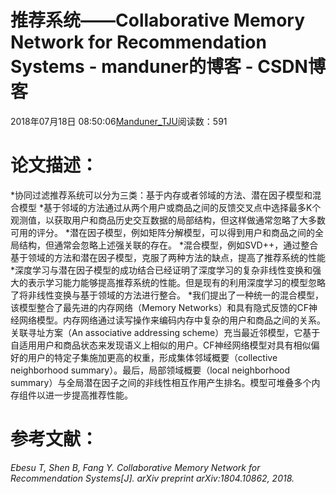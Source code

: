 
# 推荐系统——Collaborative Memory Network for Recommendation Systems - manduner的博客 - CSDN博客


2018年07月18日 08:50:06[Manduner_TJU](https://me.csdn.net/manduner)阅读数：591


# 论文描述：
*协同过滤推荐系统可以分为三类：基于内存或者邻域的方法、潜在因子模型和混合模型
*基于邻域的方法通过从两个用户或商品之间的反馈交叉点中选择最多K个观测值，以获取用户和商品历史交互数据的局部结构，但这样做通常忽略了大多数可用的评分。
*潜在因子模型，例如矩阵分解模型，可以得到用户和商品之间的全局结构，但通常会忽略上述强关联的存在。
*混合模型，例如SVD++，通过整合基于领域的方法和潜在因子模型，克服了两种方法的缺点，提高了推荐系统的性能
*深度学习与潜在因子模型的成功结合已经证明了深度学习的复杂非线性变换和强大的表示学习能力能够提高推荐系统的性能。但是现有的利用深度学习的模型忽略了将非线性变换与基于领域的方法进行整合。
*我们提出了一种统一的混合模型，该模型整合了最先进的内存网络（Memory Networks）和具有隐式反馈的CF神经网络模型。内存网络通过读写操作来编码内存中复杂的用户和商品之间的关系。关联寻址方案（An associative addressing scheme）充当最近邻模型，它基于自适用用户和商品状态来发现语义上相似的用户。CF神经网络模型对具有相似偏好的用户的特定子集施加更高的权重，形成集体邻域概要（collective neighborhood summary）。最后，局部领域概要（local neighborhood summary）与全局潜在因子之间的非线性相互作用产生排名。模型可堆叠多个内存组件以进一步提高推荐性能。

# 参考文献：
*Ebesu T, Shen B, Fang Y. Collaborative Memory Network for Recommendation Systems[J]. arXiv preprint arXiv:1804.10862, 2018.*

